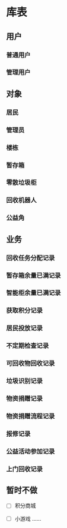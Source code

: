 # 库表
## 用户
### 普通用户

### 管理用户
## 对象
### 居民
### 管理员
### 楼栋
### 暂存箱
### 零散垃圾柜
### 回收机器人
### 公益角
## 业务
### 回收任务分配记录
### 暂存箱余量已满记录
### 智能柜余量已满记录
### 获取积分记录
### 居民投放记录
### 不定期检查记录
### 可回收物回收记录
### 垃圾识别记录
### 物资捐赠记录
### 物资捐赠流程记录
### 报修记录
### 公益活动参加记录
### 上门回收记录
## 暂时不做
- [ ] 积分商城
- [ ] 小游戏
......






